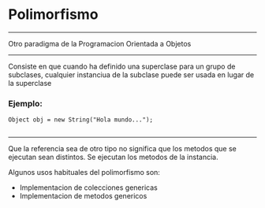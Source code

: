 # Polimorfismo
***
Otro paradigma de la Programacion Orientada a Objetos
***
Consiste en que cuando ha definido una superclase para un grupo de subclases, cualquier instanciua de la subclase puede ser usada en lugar de la superclase

### Ejemplo:
```
Object obj = new String("Hola mundo...");
  
```
***
Que la referencia sea de otro tipo no significa que los metodos que se ejecutan sean distintos. 
Se ejecutan los metodos de la instancia.

Algunos usos habituales del polimorfismo son:
* Implementacion de colecciones genericas
* Implementacion de metodos genericos

